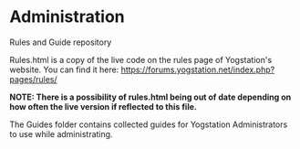 # Administration
Rules and Guide repository

Rules.html is a copy of the live code on the rules page of Yogstation's website. You can find it here: https://forums.yogstation.net/index.php?pages/rules/

**NOTE: There is a possibility of rules.html being out of date depending on how often the live version if reflected to this file.**

The Guides folder contains collected guides for Yogstation Administrators to use while administrating.
